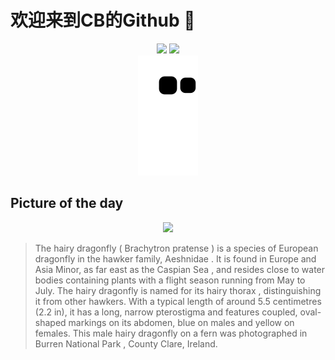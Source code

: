 
# 欢迎来到CB的Github 👋

<div align="center">
  <img height="137px" src="https://github-readme-stats.vercel.app/api?username=SuperCB&show_icons=true&theme=radical" />
  <img height="137px" src="https://github-readme-stats.vercel.app/api/top-langs/?username=SuperCB&hide_title=true&hide_border=true&layout=compact&langs_count=6&text_color=000&icon_color=fff" />
</div>


<div align="center">
    <img src="./contribution-snake/github-contribution-grid-snake.svg" />
</div>



## Picture of the day
<div align="center">
  <img width=400px src="https://upload.wikimedia.org/wikipedia/commons/thumb/9/99/Hairy_dragonfly_%28Brachytron_pratense%29_male_Burren.jpg/525px-Hairy_dragonfly_%28Brachytron_pratense%29_male_Burren.jpg" />
</div>

>The  hairy dragonfly  ( Brachytron pratense ) is a species of European  dragonfly  in the hawker family,  Aeshnidae . It is found in Europe and Asia Minor, as far east as the  Caspian Sea , and resides close to water bodies containing plants with a flight season running from May to July. The hairy dragonfly is named for its hairy  thorax , distinguishing it from other hawkers. With a typical length of around 5.5 centimetres (2.2 in), it has a long, narrow  pterostigma  and features coupled, oval-shaped markings on its abdomen, blue on males and yellow on females. This male hairy dragonfly on a  fern  was photographed in  Burren National Park , County Clare, Ireland.


